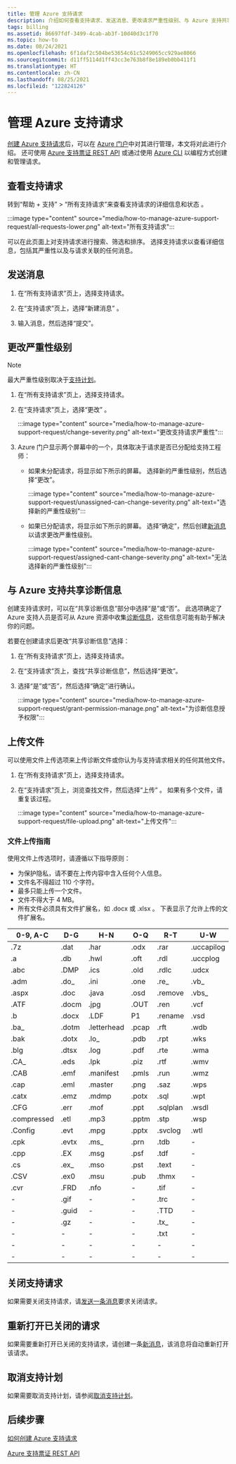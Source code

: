 ```yaml
---
title: 管理 Azure 支持请求
description: 介绍如何查看支持请求、发送消息、更改请求严重性级别、与 Azure 支持共享诊断信息、重新打开已关闭的支持请求以及上传文件。
tags: billing
ms.assetid: 86697fdf-3499-4cab-ab3f-10d40d3c1f70
ms.topic: how-to
ms.date: 08/24/2021
ms.openlocfilehash: 6f1daf2c504be53654c61c5249065cc929ae8066
ms.sourcegitcommit: d11ff5114d1ff43cc3e763b8f8e189eb0bb411f1
ms.translationtype: HT
ms.contentlocale: zh-CN
ms.lasthandoff: 08/25/2021
ms.locfileid: "122824126"
---
```

# <a name="manage-an-azure-support-request"></a>管理 Azure 支持请求

[创建 Azure 支持请求](how-to-create-azure-support-request.md)后，可以在 [Azure 门户](https://portal.azure.com)中对其进行管理，本文将对此进行介绍。 还可使用 [Azure 支持票证 REST API](/rest/api/support) 或通过使用 [Azure CLI](/cli/azure/azure-cli-support-request) 以编程方式创建和管理请求。

## <a name="view-support-requests"></a>查看支持请求

转到“帮助 + 支持” >  “所有支持请求”来查看支持请求的详细信息和状态 。

:::image type="content" source="media/how-to-manage-azure-support-request/all-requests-lower.png" alt-text="所有支持请求":::

可以在此页面上对支持请求进行搜索、筛选和排序。 选择支持请求以查看详细信息，包括其严重性以及与请求关联的任何消息。

## <a name="send-a-message"></a>发送消息

1. 在“所有支持请求”页上，选择支持请求。

1. 在“支持请求”页上，选择“新建消息” 。

1. 输入消息，然后选择“提交”。

## <a name="change-the-severity-level"></a>更改严重性级别

> [!NOTE]
> 最大严重性级别取决于[支持计划](https://azure.microsoft.com/support/plans)。
>

1. 在“所有支持请求”页上，选择支持请求。

1. 在“支持请求”页上，选择“更改” 。

    :::image type="content" source="media/how-to-manage-azure-support-request/change-severity.png" alt-text="更改支持请求严重性":::

1. Azure 门户显示两个屏幕中的一个，具体取决于请求是否已分配给支持工程师：

    - 如果未分配请求，将显示如下所示的屏幕。 选择新的严重性级别，然后选择“更改”。

        :::image type="content" source="media/how-to-manage-azure-support-request/unassigned-can-change-severity.png" alt-text="选择新的严重性级别":::

    - 如果已分配请求，将显示如下所示的屏幕。 选择“确定”，然后创建[新消息](#send-a-message)以请求更改严重性级别。

        :::image type="content" source="media/how-to-manage-azure-support-request/assigned-cant-change-severity.png" alt-text="无法选择新的严重性级别":::

## <a name="share-diagnostic-information-with-azure-support"></a>与 Azure 支持共享诊断信息

创建支持请求时，可以在“共享诊断信息”部分中选择“是”或“否”。   此选项确定了 Azure 支持人员是否可从 Azure 资源中收集[诊断信息](https://azure.microsoft.com/support/legal/support-diagnostic-information-collection/)，这些信息可能有助于解决你的问题。

若要在创建请求后更改“共享诊断信息”选择：

1. 在“所有支持请求”页上，选择支持请求。
    
1. 在“支持请求”页上，查找“共享诊断信息”，然后选择“更改”。
    
1.  选择“是”或“否”，然后选择“确定”进行确认。
    
    :::image type="content" source="media/how-to-manage-azure-support-request/grant-permission-manage.png" alt-text="为诊断信息授予权限":::

## <a name="upload-files"></a>上传文件

可以使用文件上传选项来上传诊断文件或你认为与支持请求相关的任何其他文件。

1. 在“所有支持请求”页上，选择支持请求。

1. 在“支持请求”页上，浏览查找文件，然后选择“上传” 。 如果有多个文件，请重复该过程。

    :::image type="content" source="media/how-to-manage-azure-support-request/file-upload.png" alt-text="上传文件":::

### <a name="file-upload-guidelines"></a>文件上传指南

使用文件上传选项时，请遵循以下指导原则：

* 为保护隐私，请不要在上传内容中含入任何个人信息。
* 文件名不得超过 110 个字符。
* 最多只能上传一个文件。
* 文件不得大于 4 MB。
* 所有文件必须具有文件扩展名，如 .docx 或 .xlsx 。 下表显示了允许上传的文件扩展名。

| 0-9, A-C    | D-G   | H-N         | O-Q   | R-T      | U-W        | X-Z     |
|-------------|-------|-------------|-------|----------|------------|---------|
| .7z         | .dat  | .har        | .odx  | .rar     | .uccapilog | .xlam   |
| .a          | .db   | .hwl        | .oft  | .rdl     | .uccplog   | .xlr    |
| .abc        | .DMP  | .ics        | .old  | .rdlc    | .udcx      | .xls    |
| .adm        | .do_  | .ini        | .one  | .re_     | .vb_       | .xlsb   |
| .aspx       | .doc  | .java       | .osd  | .remove  | .vbs_      | .xlsm   |
| .ATF        | .docm | .jpg        | .OUT  | .ren     | .vcf       | .xlsx   |
| .b          | .docx | .LDF        | P1   | .rename  | .vsd       | .xlt    |
| .ba_        | .dotm | .letterhead | .pcap | .rft     | .wdb       | .xltx   |
| .bak        | .dotx | .lo_        | .pdb  | .rpt     | .wks       | .xml    |
| .blg        | .dtsx | .log        | .pdf  | .rte     | .wma       | .xmla   |
| .CA_        | .eds  | .lpk        | .piz  | .rtf     | .wmv       | .xps    |
| .CAB        | .emf  | .manifest   | .pmls | .run     | .wmz       | .xsd    |
| .cap        | .eml  | .master     | .png  | .saz     | .wps       | .xsn    |
| .catx       | .emz  | .mdmp       | .potx | .sql     | .wpt       | .xxx    |
| .CFG        | .err  | .mof        | .ppt  | .sqlplan | .wsdl      | .z_     |
| .compressed | .etl  | .mp3        | .pptm | .stp     | .wsp       | .z01    |
| .Config     | .evt  | .mpg        | .pptx | .svclog  | .wtl       | .z02    |
| .cpk        | .evtx | .ms_        | .prn  | .tdb     | -          | .zi     |
| .cpp        | .EX   | .msg        | .psf  | .tdf     | -          | .zi_    |
| .cs         | .ex_  | .mso        | .pst  | .text    | -          | .zip    |
| .CSV        | .ex0  | .msu        | .pub  | .thmx    | -          | .zip_   |
| .cvr        | .FRD  | .nfo        | -     | .tif     | -          | .zipp   |
| -           | .gif  | -           | -     | .trc     | -          | .zipped |
| -           | .guid | -           | -     | .TTD     | -          | .zipped  |
| -           | .gz   | -           | -     | .tx_     | -          | .zipx   |
| -           | -     | -           | -     | .txt     | -          | .zit    |
| -           | -     | -           | -     | -        | -          | .zix    |
| -           | -     | -           | -     | -        | -          | .zzz    |

## <a name="close-a-support-request"></a>关闭支持请求

如果需要关闭支持请求，请[发送一条消息](#send-a-message)要求关闭请求。

## <a name="reopen-a-closed-request"></a>重新打开已关闭的请求

如果需要重新打开已关闭的支持请求，请创建一条[新消息](#send-a-message)，该消息将自动重新打开该请求。

## <a name="cancel-a-support-plan"></a>取消支持计划

如果需要取消支持计划，请参阅[取消支持计划](../../cost-management-billing/manage/cancel-azure-subscription.md#cancel-a-support-plan)。

## <a name="next-steps"></a>后续步骤

[如何创建 Azure 支持请求](how-to-create-azure-support-request.md)

[Azure 支持票证 REST API](/rest/api/support)
